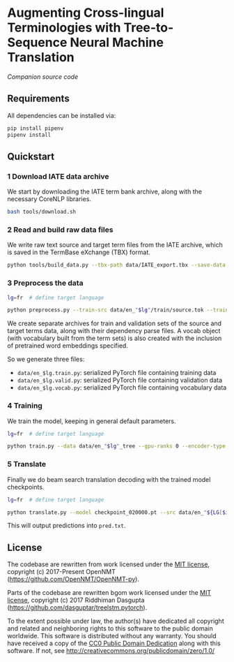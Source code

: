 Augmenting Cross-lingual Terminologies with Tree-to-Sequence Neural Machine Translation
======

*Companion source code*

## Requirements

All dependencies can be installed via:

```bash
pip install pipenv
pipenv install
```

## Quickstart

### 1 Download IATE data archive

We start by downloading the IATE term bank archive, along with the necessary CoreNLP libraries.

```bash
bash tools/download.sh
```

### 2 Read and build raw data files

We write raw text source and target term files from the IATE archive, which is saved in the TermBase eXchange (TBX) format.

```bash
python tools/build_data.py --tbx-path data/IATE_export.tbx --save-data data
```

### 3 Preprocess the data

```bash
lg=fr  # define target language

python preprocess.py --train-src data/en_"$lg"/train/source.tok --train-tgt data/en_"$lg"/train/target.txt --train-src-parse data/en_"$lg"/train/source.parent --valid-src data/en_"$lg"/valid/source.tok --valid-tgt data/en_"$lg"/valid/target.txt --valid-src-parse data/en_"$lg"/valid/source.parent --pre-word-vecs-src fasttext/crawl-300d-2M.vec --pre-word-vecs-tgt fasttext/cc."$lg".300.vec --save-data data/en_"$lg"
```

We create separate archives for train and validation sets of the source and target terms data, along with their dependency parse files. A vocab object (with vocabulary built from the term sets) is also created with the inclusion of pretrained word embeddings specified.

So we generate three files:

  - `data/en_$lg.train.py`: serialized PyTorch file containing training data
  - `data/en_$lg.valid.py`: serialized PyTorch file containing validation data
  - `data/en_$lg.vocab.py`: serialized PyTorch file containing vocabulary data

### 4 Training

We train the model, keeping in general default parameters.

```bash
lg=fr  # define target language

python train.py --data data/en_"$lg"_tree --gpu-ranks 0 --encoder-type tree --decoder-type tree --tree-combine --checkpoint-dir checkpoint --tensorboard-dir tensorboard
```

### 5 Translate

Finally we do beam search translation decoding with the trained model checkpoints.

```bash
lg=fr  # define target language

python translate.py --model checkpoint_020000.pt --src data/en_"${LG[$i]}"/test/source.tok --src-parse data/en_"${LG[$i]}"/test/source.parent --tgt data/en_"${LG[$i]}"/test/target.txt --output pred.txt --gpu 0 --replace-unk
```

This will output predictions into `pred.txt`.

## License

The codebase are rewritten from work licensed under the [MIT license](https://github.com/OpenNMT/OpenNMT-py/blob/master/LICENSE.md), copyright (c) 2017-Present OpenNMT (https://github.com/OpenNMT/OpenNMT-py).

Parts of the codebase are rewritten bgom work licensed under the [MIT license](https://github.com/dasguptar/treelstm.pytorch/blob/master/LICENSE), copyright (c) 2017 Riddhiman Dasgupta (https://github.com/dasguptar/treelstm.pytorch).

To the extent possible under law, the author(s) have dedicated all copyright and related and neighboring rights to this software to the public domain worldwide. This software is distributed without any warranty. You should have received a copy of the [CC0 Public Domain Dedication](LICENSE) along with this software. If not, see <http://creativecommons.org/publicdomain/zero/1.0/>

